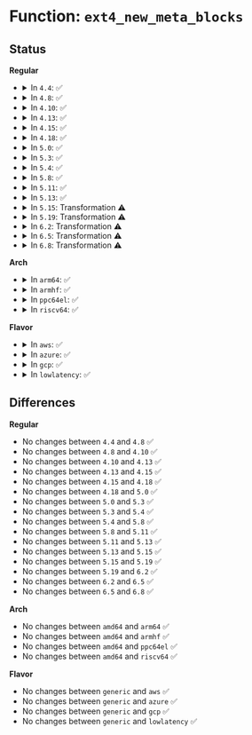 # Function: <code>ext4_new_meta_blocks</code>

## Status
<b>Regular</b>
<ul>
<li>
<details>
<summary>In <code>4.4</code>: ✅</summary>

```c
ext4_fsblk_t ext4_new_meta_blocks(handle_t *handle, struct inode *inode, ext4_fsblk_t goal, unsigned int flags, long unsigned int *count, int *errp);
```

**Collision:** Unique Global

**Inline:** No

**Transformation:** False

**Instances:**

```
In fs/ext4/balloc.c (ffffffff8128f5c0)
Location: fs/ext4/balloc.c:628
Inline: False
Direct callers:
  - fs/ext4/extents.c:ext4_ext_insert_extent
  - fs/ext4/extents.c:ext4_ext_insert_extent
  - fs/ext4/indirect.c:ext4_ind_map_blocks
  - fs/ext4/xattr.c:ext4_xattr_block_set
```
**Symbols:**

```
ffffffff8128f5c0-ffffffff8128f6c0: ext4_new_meta_blocks (STB_GLOBAL)
```
</details>
</li>
<li>
<details>
<summary>In <code>4.8</code>: ✅</summary>

```c
ext4_fsblk_t ext4_new_meta_blocks(handle_t *handle, struct inode *inode, ext4_fsblk_t goal, unsigned int flags, long unsigned int *count, int *errp);
```

**Collision:** Unique Global

**Inline:** No

**Transformation:** False

**Instances:**

```
In fs/ext4/balloc.c (ffffffff812bcaf0)
Location: fs/ext4/balloc.c:634
Inline: False
Direct callers:
  - fs/ext4/extents.c:ext4_ext_insert_extent
  - fs/ext4/extents.c:ext4_ext_insert_extent
  - fs/ext4/indirect.c:ext4_ind_map_blocks
  - fs/ext4/xattr.c:ext4_xattr_block_set
```
**Symbols:**

```
ffffffff812bcaf0-ffffffff812bcbf0: ext4_new_meta_blocks (STB_GLOBAL)
```
</details>
</li>
<li>
<details>
<summary>In <code>4.10</code>: ✅</summary>

```c
ext4_fsblk_t ext4_new_meta_blocks(handle_t *handle, struct inode *inode, ext4_fsblk_t goal, unsigned int flags, long unsigned int *count, int *errp);
```

**Collision:** Unique Global

**Inline:** No

**Transformation:** False

**Instances:**

```
In fs/ext4/balloc.c (ffffffff812d2140)
Location: fs/ext4/balloc.c:634
Inline: False
Direct callers:
  - fs/ext4/extents.c:ext4_ext_insert_extent
  - fs/ext4/extents.c:ext4_ext_insert_extent
  - fs/ext4/indirect.c:ext4_ind_map_blocks
  - fs/ext4/xattr.c:ext4_xattr_block_set
```
**Symbols:**

```
ffffffff812d2140-ffffffff812d2240: ext4_new_meta_blocks (STB_GLOBAL)
```
</details>
</li>
<li>
<details>
<summary>In <code>4.13</code>: ✅</summary>

```c
ext4_fsblk_t ext4_new_meta_blocks(handle_t *handle, struct inode *inode, ext4_fsblk_t goal, unsigned int flags, long unsigned int *count, int *errp);
```

**Collision:** Unique Global

**Inline:** No

**Transformation:** False

**Instances:**

```
In fs/ext4/balloc.c (ffffffff812e37b0)
Location: fs/ext4/balloc.c:634
Inline: False
Direct callers:
  - fs/ext4/extents.c:ext4_ext_insert_extent
  - fs/ext4/extents.c:ext4_ext_insert_extent
  - fs/ext4/indirect.c:ext4_ind_map_blocks
  - fs/ext4/xattr.c:ext4_xattr_block_set
```
**Symbols:**

```
ffffffff812e37b0-ffffffff812e38be: ext4_new_meta_blocks (STB_GLOBAL)
```
</details>
</li>
<li>
<details>
<summary>In <code>4.15</code>: ✅</summary>

```c
ext4_fsblk_t ext4_new_meta_blocks(handle_t *handle, struct inode *inode, ext4_fsblk_t goal, unsigned int flags, long unsigned int *count, int *errp);
```

**Collision:** Unique Global

**Inline:** No

**Transformation:** False

**Instances:**

```
In fs/ext4/balloc.c (ffffffff813081a0)
Location: fs/ext4/balloc.c:634
Inline: False
Direct callers:
  - fs/ext4/extents.c:ext4_ext_insert_extent
  - fs/ext4/extents.c:ext4_ext_insert_extent
  - fs/ext4/indirect.c:ext4_ind_map_blocks
  - fs/ext4/xattr.c:ext4_xattr_block_set
```
**Symbols:**

```
ffffffff813081a0-ffffffff813082ae: ext4_new_meta_blocks (STB_GLOBAL)
```
</details>
</li>
<li>
<details>
<summary>In <code>4.18</code>: ✅</summary>

```c
ext4_fsblk_t ext4_new_meta_blocks(handle_t *handle, struct inode *inode, ext4_fsblk_t goal, unsigned int flags, long unsigned int *count, int *errp);
```

**Collision:** Unique Global

**Inline:** No

**Transformation:** False

**Instances:**

```
In fs/ext4/balloc.c (ffffffff813360a0)
Location: fs/ext4/balloc.c:643
Inline: False
Direct callers:
  - fs/ext4/extents.c:ext4_ext_insert_extent
  - fs/ext4/extents.c:ext4_ext_split
  - fs/ext4/indirect.c:ext4_ind_map_blocks
  - fs/ext4/xattr.c:ext4_xattr_block_set
```
**Symbols:**

```
ffffffff813360a0-ffffffff813361ae: ext4_new_meta_blocks (STB_GLOBAL)
```
</details>
</li>
<li>
<details>
<summary>In <code>5.0</code>: ✅</summary>

```c
ext4_fsblk_t ext4_new_meta_blocks(handle_t *handle, struct inode *inode, ext4_fsblk_t goal, unsigned int flags, long unsigned int *count, int *errp);
```

**Collision:** Unique Global

**Inline:** No

**Transformation:** False

**Instances:**

```
In fs/ext4/balloc.c (ffffffff8134d320)
Location: fs/ext4/balloc.c:643
Inline: False
Direct callers:
  - fs/ext4/extents.c:ext4_ext_insert_extent
  - fs/ext4/extents.c:ext4_ext_split
  - fs/ext4/indirect.c:ext4_ind_map_blocks
  - fs/ext4/xattr.c:ext4_xattr_block_set
```
**Symbols:**

```
ffffffff8134d320-ffffffff8134d42f: ext4_new_meta_blocks (STB_GLOBAL)
```
</details>
</li>
<li>
<details>
<summary>In <code>5.3</code>: ✅</summary>

```c
ext4_fsblk_t ext4_new_meta_blocks(handle_t *handle, struct inode *inode, ext4_fsblk_t goal, unsigned int flags, long unsigned int *count, int *errp);
```

**Collision:** Unique Global

**Inline:** No

**Transformation:** False

**Instances:**

```
In fs/ext4/balloc.c (ffffffff81375d20)
Location: fs/ext4/balloc.c:643
Inline: False
Direct callers:
  - fs/ext4/extents.c:ext4_ext_create_new_leaf
  - fs/ext4/extents.c:ext4_ext_split
  - fs/ext4/indirect.c:ext4_alloc_branch
  - fs/ext4/xattr.c:ext4_xattr_block_set
```
**Symbols:**

```
ffffffff81375d20-ffffffff81375e25: ext4_new_meta_blocks (STB_GLOBAL)
```
</details>
</li>
<li>
<details>
<summary>In <code>5.4</code>: ✅</summary>

```c
ext4_fsblk_t ext4_new_meta_blocks(handle_t *handle, struct inode *inode, ext4_fsblk_t goal, unsigned int flags, long unsigned int *count, int *errp);
```

**Collision:** Unique Global

**Inline:** No

**Transformation:** False

**Instances:**

```
In fs/ext4/balloc.c (ffffffff8138df90)
Location: fs/ext4/balloc.c:651
Inline: False
Direct callers:
  - fs/ext4/extents.c:ext4_ext_create_new_leaf
  - fs/ext4/extents.c:ext4_ext_split
  - fs/ext4/indirect.c:ext4_alloc_branch
  - fs/ext4/xattr.c:ext4_xattr_block_set
```
**Symbols:**

```
ffffffff8138df90-ffffffff8138e095: ext4_new_meta_blocks (STB_GLOBAL)
```
</details>
</li>
<li>
<details>
<summary>In <code>5.8</code>: ✅</summary>

```c
ext4_fsblk_t ext4_new_meta_blocks(handle_t *handle, struct inode *inode, ext4_fsblk_t goal, unsigned int flags, long unsigned int *count, int *errp);
```

**Collision:** Unique Global

**Inline:** No

**Transformation:** False

**Instances:**

```
In fs/ext4/balloc.c (ffffffff813d94b0)
Location: fs/ext4/balloc.c:653
Inline: False
Direct callers:
  - fs/ext4/extents.c:ext4_ext_grow_indepth
  - fs/ext4/extents.c:ext4_ext_split
  - fs/ext4/indirect.c:ext4_alloc_branch
  - fs/ext4/xattr.c:ext4_xattr_block_set
```
**Symbols:**

```
ffffffff813d94b0-ffffffff813d95b5: ext4_new_meta_blocks (STB_GLOBAL)
```
</details>
</li>
<li>
<details>
<summary>In <code>5.11</code>: ✅</summary>

```c
ext4_fsblk_t ext4_new_meta_blocks(handle_t *handle, struct inode *inode, ext4_fsblk_t goal, unsigned int flags, long unsigned int *count, int *errp);
```

**Collision:** Unique Global

**Inline:** No

**Transformation:** False

**Instances:**

```
In fs/ext4/balloc.c (ffffffff813eb140)
Location: fs/ext4/balloc.c:679
Inline: False
Direct callers:
  - fs/ext4/extents.c:ext4_ext_grow_indepth
  - fs/ext4/extents.c:ext4_ext_split
  - fs/ext4/indirect.c:ext4_alloc_branch
  - fs/ext4/xattr.c:ext4_xattr_block_set
```
**Symbols:**

```
ffffffff813eb140-ffffffff813eb245: ext4_new_meta_blocks (STB_GLOBAL)
```
</details>
</li>
<li>
<details>
<summary>In <code>5.13</code>: ✅</summary>

```c
ext4_fsblk_t ext4_new_meta_blocks(handle_t *handle, struct inode *inode, ext4_fsblk_t goal, unsigned int flags, long unsigned int *count, int *errp);
```

**Collision:** Unique Global

**Inline:** No

**Transformation:** False

**Instances:**

```
In fs/ext4/balloc.c (ffffffff813f1670)
Location: fs/ext4/balloc.c:679
Inline: False
Direct callers:
  - fs/ext4/extents.c:ext4_ext_grow_indepth
  - fs/ext4/extents.c:ext4_ext_split
  - fs/ext4/indirect.c:ext4_alloc_branch
  - fs/ext4/xattr.c:ext4_xattr_block_set
```
**Symbols:**

```
ffffffff813f1670-ffffffff813f1775: ext4_new_meta_blocks (STB_GLOBAL)
```
</details>
</li>
<li>
<details>
<summary>In <code>5.15</code>: Transformation ⚠️</summary>

```c
ext4_fsblk_t ext4_new_meta_blocks(handle_t *handle, struct inode *inode, ext4_fsblk_t goal, unsigned int flags, long unsigned int *count, int *errp);
```

**Collision:** Unique Global

**Inline:** No

**Transformation:** True

**Instances:**

```
In fs/ext4/balloc.c (0)
Location: fs/ext4/balloc.c:685
Inline: False
Direct callers:
  - fs/ext4/extents.c:ext4_ext_grow_indepth
  - fs/ext4/extents.c:ext4_ext_split
  - fs/ext4/indirect.c:ext4_alloc_branch
  - fs/ext4/xattr.c:ext4_xattr_block_set
```
**Symbols:**

```
ffffffff81cc8b39-ffffffff81cc8b75: ext4_new_meta_blocks.cold (STB_LOCAL)
ffffffff814436b0-ffffffff814437cf: ext4_new_meta_blocks (STB_GLOBAL)
```
</details>
</li>
<li>
<details>
<summary>In <code>5.19</code>: Transformation ⚠️</summary>

```c
ext4_fsblk_t ext4_new_meta_blocks(handle_t *handle, struct inode *inode, ext4_fsblk_t goal, unsigned int flags, long unsigned int *count, int *errp);
```

**Collision:** Unique Global

**Inline:** No

**Transformation:** True

**Instances:**

```
In fs/ext4/balloc.c (0)
Location: fs/ext4/balloc.c:686
Inline: False
Direct callers:
  - fs/ext4/extents.c:ext4_ext_grow_indepth
  - fs/ext4/extents.c:ext4_ext_split
  - fs/ext4/indirect.c:ext4_alloc_branch
  - fs/ext4/xattr.c:ext4_xattr_block_set
```
**Symbols:**

```
ffffffff81e7b879-ffffffff81e7b8b5: ext4_new_meta_blocks.cold (STB_LOCAL)
ffffffff814bf510-ffffffff814bf64e: ext4_new_meta_blocks (STB_GLOBAL)
```
</details>
</li>
<li>
<details>
<summary>In <code>6.2</code>: Transformation ⚠️</summary>

```c
ext4_fsblk_t ext4_new_meta_blocks(handle_t *handle, struct inode *inode, ext4_fsblk_t goal, unsigned int flags, long unsigned int *count, int *errp);
```

**Collision:** Unique Global

**Inline:** No

**Transformation:** True

**Instances:**

```
In fs/ext4/balloc.c (0)
Location: fs/ext4/balloc.c:686
Inline: False
Direct callers:
  - fs/ext4/extents.c:ext4_ext_grow_indepth
  - fs/ext4/extents.c:ext4_ext_split
  - fs/ext4/indirect.c:ext4_alloc_branch
  - fs/ext4/xattr.c:ext4_xattr_block_set
```
**Symbols:**

```
ffffffff8206c00a-ffffffff8206c046: ext4_new_meta_blocks.cold (STB_LOCAL)
ffffffff81557480-ffffffff815575be: ext4_new_meta_blocks (STB_GLOBAL)
```
</details>
</li>
<li>
<details>
<summary>In <code>6.5</code>: Transformation ⚠️</summary>

```c
ext4_fsblk_t ext4_new_meta_blocks(handle_t *handle, struct inode *inode, ext4_fsblk_t goal, unsigned int flags, long unsigned int *count, int *errp);
```

**Collision:** Unique Global

**Inline:** No

**Transformation:** True

**Instances:**

```
In fs/ext4/balloc.c (0)
Location: fs/ext4/balloc.c:728
Inline: False
Direct callers:
  - fs/ext4/extents.c:ext4_ext_grow_indepth
  - fs/ext4/extents.c:ext4_ext_split
  - fs/ext4/indirect.c:ext4_alloc_branch
  - fs/ext4/xattr.c:ext4_xattr_block_set
```
**Symbols:**

```
ffffffff820ebe7f-ffffffff820ebebb: ext4_new_meta_blocks.cold (STB_LOCAL)
ffffffff8158f300-ffffffff8158f43e: ext4_new_meta_blocks (STB_GLOBAL)
```
</details>
</li>
<li>
<details>
<summary>In <code>6.8</code>: Transformation ⚠️</summary>

```c
ext4_fsblk_t ext4_new_meta_blocks(handle_t *handle, struct inode *inode, ext4_fsblk_t goal, unsigned int flags, long unsigned int *count, int *errp);
```

**Collision:** Unique Global

**Inline:** No

**Transformation:** True

**Instances:**

```
In fs/ext4/balloc.c (0)
Location: fs/ext4/balloc.c:736
Inline: False
Direct callers:
  - fs/ext4/extents.c:ext4_ext_grow_indepth
  - fs/ext4/extents.c:ext4_ext_split
  - fs/ext4/indirect.c:ext4_alloc_branch
  - fs/ext4/xattr.c:ext4_xattr_block_set
```
**Symbols:**

```
ffffffff821c90e3-ffffffff821c911f: ext4_new_meta_blocks.cold (STB_LOCAL)
ffffffff815c8010-ffffffff815c814e: ext4_new_meta_blocks (STB_GLOBAL)
```
</details>
</li>
</ul>
<b>Arch</b>
<ul>
<li>
<details>
<summary>In <code>arm64</code>: ✅</summary>

```c
ext4_fsblk_t ext4_new_meta_blocks(handle_t *handle, struct inode *inode, ext4_fsblk_t goal, unsigned int flags, long unsigned int *count, int *errp);
```

**Collision:** Unique Global

**Inline:** No

**Transformation:** False

**Instances:**

```
In fs/ext4/balloc.c (ffff8000104600d0)
Location: fs/ext4/balloc.c:651
Inline: False
Direct callers:
  - fs/ext4/extents.c:ext4_ext_create_new_leaf
  - fs/ext4/extents.c:ext4_ext_split
  - fs/ext4/indirect.c:ext4_alloc_branch
  - fs/ext4/xattr.c:ext4_xattr_block_set
```
**Symbols:**

```
ffff8000104600d0-ffff8000104601f4: ext4_new_meta_blocks (STB_GLOBAL)
```
</details>
</li>
<li>
<details>
<summary>In <code>armhf</code>: ✅</summary>

```c
ext4_fsblk_t ext4_new_meta_blocks(handle_t *handle, struct inode *inode, ext4_fsblk_t goal, unsigned int flags, long unsigned int *count, int *errp);
```

**Collision:** Unique Global

**Inline:** No

**Transformation:** False

**Instances:**

```
In fs/ext4/balloc.c (c06208e8)
Location: fs/ext4/balloc.c:651
Inline: False
Direct callers:
  - fs/ext4/extents.c:ext4_ext_create_new_leaf
  - fs/ext4/extents.c:ext4_ext_split
  - fs/ext4/indirect.c:ext4_alloc_branch
  - fs/ext4/xattr.c:ext4_xattr_block_set
```
**Symbols:**

```
c06208e8-c0620a34: ext4_new_meta_blocks (STB_GLOBAL)
```
</details>
</li>
<li>
<details>
<summary>In <code>ppc64el</code>: ✅</summary>

```c
ext4_fsblk_t ext4_new_meta_blocks(handle_t *handle, struct inode *inode, ext4_fsblk_t goal, unsigned int flags, long unsigned int *count, int *errp);
```

**Collision:** Unique Global

**Inline:** No

**Transformation:** False

**Instances:**

```
In fs/ext4/balloc.c (c00000000057c4b0)
Location: fs/ext4/balloc.c:651
Inline: False
Direct callers:
  - fs/ext4/extents.c:ext4_ext_insert_extent
  - fs/ext4/extents.c:ext4_ext_split
  - fs/ext4/indirect.c:ext4_ind_map_blocks
  - fs/ext4/xattr.c:ext4_xattr_block_set
```
**Symbols:**

```
c00000000057c4b0-c00000000057c618: ext4_new_meta_blocks (STB_GLOBAL)
```
</details>
</li>
<li>
<details>
<summary>In <code>riscv64</code>: ✅</summary>

```c
ext4_fsblk_t ext4_new_meta_blocks(handle_t *handle, struct inode *inode, ext4_fsblk_t goal, unsigned int flags, long unsigned int *count, int *errp);
```

**Collision:** Unique Global

**Inline:** No

**Transformation:** False

**Instances:**

```
In fs/ext4/balloc.c (ffffffe0002ef774)
Location: fs/ext4/balloc.c:651
Inline: False
Direct callers:
  - fs/ext4/extents.c:ext4_ext_create_new_leaf
  - fs/ext4/extents.c:ext4_ext_split
  - fs/ext4/indirect.c:ext4_ind_map_blocks
  - fs/ext4/xattr.c:ext4_xattr_block_set
```
**Symbols:**

```
ffffffe0002ef774-ffffffe0002ef85c: ext4_new_meta_blocks (STB_GLOBAL)
```
</details>
</li>
</ul>
<b>Flavor</b>
<ul>
<li>
<details>
<summary>In <code>aws</code>: ✅</summary>

```c
ext4_fsblk_t ext4_new_meta_blocks(handle_t *handle, struct inode *inode, ext4_fsblk_t goal, unsigned int flags, long unsigned int *count, int *errp);
```

**Collision:** Unique Global

**Inline:** No

**Transformation:** False

**Instances:**

```
In fs/ext4/balloc.c (ffffffff81386570)
Location: fs/ext4/balloc.c:651
Inline: False
Direct callers:
  - fs/ext4/extents.c:ext4_ext_create_new_leaf
  - fs/ext4/extents.c:ext4_ext_split
  - fs/ext4/indirect.c:ext4_alloc_branch
  - fs/ext4/xattr.c:ext4_xattr_block_set
```
**Symbols:**

```
ffffffff81386570-ffffffff81386675: ext4_new_meta_blocks (STB_GLOBAL)
```
</details>
</li>
<li>
<details>
<summary>In <code>azure</code>: ✅</summary>

```c
ext4_fsblk_t ext4_new_meta_blocks(handle_t *handle, struct inode *inode, ext4_fsblk_t goal, unsigned int flags, long unsigned int *count, int *errp);
```

**Collision:** Unique Global

**Inline:** No

**Transformation:** False

**Instances:**

```
In fs/ext4/balloc.c (ffffffff81377000)
Location: fs/ext4/balloc.c:651
Inline: False
Direct callers:
  - fs/ext4/extents.c:ext4_ext_create_new_leaf
  - fs/ext4/extents.c:ext4_ext_split
  - fs/ext4/indirect.c:ext4_alloc_branch
  - fs/ext4/xattr.c:ext4_xattr_block_set
```
**Symbols:**

```
ffffffff81377000-ffffffff81377105: ext4_new_meta_blocks (STB_GLOBAL)
```
</details>
</li>
<li>
<details>
<summary>In <code>gcp</code>: ✅</summary>

```c
ext4_fsblk_t ext4_new_meta_blocks(handle_t *handle, struct inode *inode, ext4_fsblk_t goal, unsigned int flags, long unsigned int *count, int *errp);
```

**Collision:** Unique Global

**Inline:** No

**Transformation:** False

**Instances:**

```
In fs/ext4/balloc.c (ffffffff81384040)
Location: fs/ext4/balloc.c:651
Inline: False
Direct callers:
  - fs/ext4/extents.c:ext4_ext_create_new_leaf
  - fs/ext4/extents.c:ext4_ext_split
  - fs/ext4/indirect.c:ext4_alloc_branch
  - fs/ext4/xattr.c:ext4_xattr_block_set
```
**Symbols:**

```
ffffffff81384040-ffffffff81384145: ext4_new_meta_blocks (STB_GLOBAL)
```
</details>
</li>
<li>
<details>
<summary>In <code>lowlatency</code>: ✅</summary>

```c
ext4_fsblk_t ext4_new_meta_blocks(handle_t *handle, struct inode *inode, ext4_fsblk_t goal, unsigned int flags, long unsigned int *count, int *errp);
```

**Collision:** Unique Global

**Inline:** No

**Transformation:** False

**Instances:**

```
In fs/ext4/balloc.c (ffffffff81397ba0)
Location: fs/ext4/balloc.c:651
Inline: False
Direct callers:
  - fs/ext4/extents.c:ext4_ext_create_new_leaf
  - fs/ext4/extents.c:ext4_ext_split
  - fs/ext4/indirect.c:ext4_ind_map_blocks
  - fs/ext4/xattr.c:ext4_xattr_block_set
```
**Symbols:**

```
ffffffff81397ba0-ffffffff81397ca5: ext4_new_meta_blocks (STB_GLOBAL)
```
</details>
</li>
</ul>

## Differences
<b>Regular</b>
<ul>
<li>
No changes between <code>4.4</code> and <code>4.8</code> ✅
</li>
<li>
No changes between <code>4.8</code> and <code>4.10</code> ✅
</li>
<li>
No changes between <code>4.10</code> and <code>4.13</code> ✅
</li>
<li>
No changes between <code>4.13</code> and <code>4.15</code> ✅
</li>
<li>
No changes between <code>4.15</code> and <code>4.18</code> ✅
</li>
<li>
No changes between <code>4.18</code> and <code>5.0</code> ✅
</li>
<li>
No changes between <code>5.0</code> and <code>5.3</code> ✅
</li>
<li>
No changes between <code>5.3</code> and <code>5.4</code> ✅
</li>
<li>
No changes between <code>5.4</code> and <code>5.8</code> ✅
</li>
<li>
No changes between <code>5.8</code> and <code>5.11</code> ✅
</li>
<li>
No changes between <code>5.11</code> and <code>5.13</code> ✅
</li>
<li>
No changes between <code>5.13</code> and <code>5.15</code> ✅
</li>
<li>
No changes between <code>5.15</code> and <code>5.19</code> ✅
</li>
<li>
No changes between <code>5.19</code> and <code>6.2</code> ✅
</li>
<li>
No changes between <code>6.2</code> and <code>6.5</code> ✅
</li>
<li>
No changes between <code>6.5</code> and <code>6.8</code> ✅
</li>
</ul>
<b>Arch</b>
<ul>
<li>
No changes between <code>amd64</code> and <code>arm64</code> ✅
</li>
<li>
No changes between <code>amd64</code> and <code>armhf</code> ✅
</li>
<li>
No changes between <code>amd64</code> and <code>ppc64el</code> ✅
</li>
<li>
No changes between <code>amd64</code> and <code>riscv64</code> ✅
</li>
</ul>
<b>Flavor</b>
<ul>
<li>
No changes between <code>generic</code> and <code>aws</code> ✅
</li>
<li>
No changes between <code>generic</code> and <code>azure</code> ✅
</li>
<li>
No changes between <code>generic</code> and <code>gcp</code> ✅
</li>
<li>
No changes between <code>generic</code> and <code>lowlatency</code> ✅
</li>
</ul>
